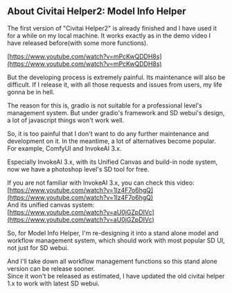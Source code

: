 ## About Civitai Helper2: Model Info Helper
The first version of "Civitai Helper2" is already finished and I have used it for a while on my local machine. It works exactly as in the demo video I have released before(with some more functions).   

[https://www.youtube.com/watch?v=mPcKwQDDH8s](https://www.youtube.com/watch?v=mPcKwQDDH8s)  

But the developing process is extremely painful. Its maintenance will also be difficult. If I release it, with all those requests and issues from users, my life gonna be in hell.  

The reason for this is, gradio is not suitable for a professional level's management system. But under gradio's framework and SD webui's design, a lot of javascript things won't work well.  

So, it is too painful that I don't want to do any further maintenance and development on it. In the meantime, a lot of alternatives become popular. For example, ComfyUI and InvokeAI 3.x.

Especially InvokeAI 3.x, with its Unified Canvas and build-in node system, now we have a photoshop level's SD tool for free.  

If you are not familiar with InvokeAI 3.x, you can check this video:  
[https://www.youtube.com/watch?v=1Iz4F7o6hgQ](https://www.youtube.com/watch?v=1Iz4F7o6hgQ)  
And its unified canvas system:  
[https://www.youtube.com/watch?v=aU0jGZpDIVc](https://www.youtube.com/watch?v=aU0jGZpDIVc)  

So, for Model Info Helper, I'm re-designing it into a stand alone model and workflow management system, which should work with most popular SD UI, not just for SD webui.  

And I'll take down all workflow management functions so this stand alone version can be release sooner.   
Since it won't be released as estimated, I have updated the old civitai helper 1.x to work with latest SD webui.  







